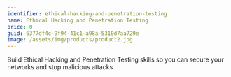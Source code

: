 ```yaml
---
identifier: ethical-hacking-and-penetration-testing
name: Ethical Hacking and Penetration Testing
price: 0
guid: 6377df4c-9f94-41c1-a98a-5310d7aa729e
image: /assets/img/products/product2.jpg
---
```

Build Ethical Hacking and Penetration Testing skills so you can secure your networks and stop malicious attacks